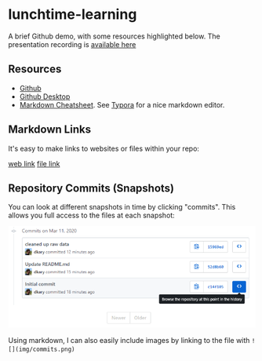 # lunchtime-learning
A brief Github demo, with some resources highlighted below. The presentation recording is [available here](https://web.microsoftstream.com/video/47cc1ee5-f706-4f68-82ce-2181a0de2e9f)

## Resources
- [Github](https://github.com/)
- [Github Desktop](https://desktop.github.com/)
- [Markdown Cheatsheet](https://github.com/adam-p/markdown-here/wiki/Markdown-Cheatsheet). See [Typora](https://typora.io/) for a nice markdown editor.

## Markdown Links
It's easy to make links to websites or files within your repo:

[web link](https://github.com/)
[file link](data/raw/input.xlsx)

## Repository Commits (Snapshots)
You can look at different snapshots in time by clicking "commits". This allows you full access to the files at each snapshot:

![](img/commits.png)

Using markdown, I can also easily include images by linking to the file with `![](img/commits.png)`